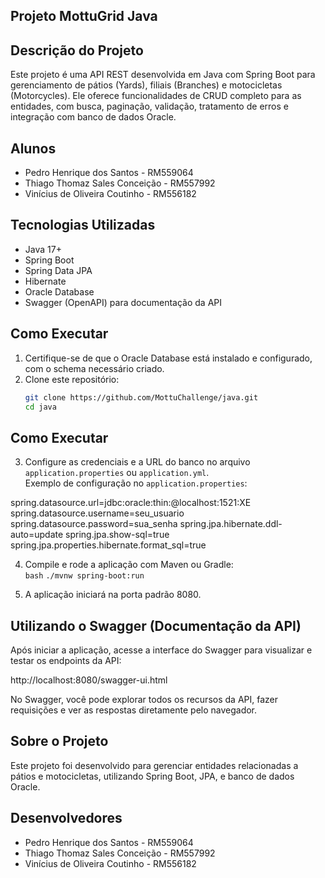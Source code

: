 ## Projeto MottuGrid Java

## Descrição do Projeto

Este projeto é uma API REST desenvolvida em Java com Spring Boot para gerenciamento de pátios (Yards), filiais (Branches) e motocicletas (Motorcycles). Ele oferece funcionalidades de CRUD completo para as entidades, com busca, paginação, validação, tratamento de erros e integração com banco de dados Oracle.

## Alunos

- Pedro Henrique dos Santos - RM559064  
- Thiago Thomaz Sales Conceição - RM557992  
- Vinícius de Oliveira Coutinho - RM556182  

## Tecnologias Utilizadas

- Java 17+  
- Spring Boot  
- Spring Data JPA  
- Hibernate  
- Oracle Database  
- Swagger (OpenAPI) para documentação da API  

## Como Executar

1. Certifique-se de que o Oracle Database está instalado e configurado, com o schema necessário criado.  
2. Clone este repositório:  
   ```bash
   git clone https://github.com/MottuChallenge/java.git
   cd java
   
## Como Executar

3. Configure as credenciais e a URL do banco no arquivo `application.properties` ou `application.yml`.  
   Exemplo de configuração no `application.properties`:

spring.datasource.url=jdbc:oracle:thin:@localhost:1521:XE
spring.datasource.username=seu_usuario
spring.datasource.password=sua_senha
spring.jpa.hibernate.ddl-auto=update
spring.jpa.show-sql=true
spring.jpa.properties.hibernate.format_sql=true



4. Compile e rode a aplicação com Maven ou Gradle:  
```bash```
```./mvnw spring-boot:run```

5. A aplicação iniciará na porta padrão 8080.

## Utilizando o Swagger (Documentação da API)

Após iniciar a aplicação, acesse a interface do Swagger para visualizar e testar os endpoints da API:

http://localhost:8080/swagger-ui.html


No Swagger, você pode explorar todos os recursos da API, fazer requisições e ver as respostas diretamente pelo navegador.

## Sobre o Projeto

Este projeto foi desenvolvido para gerenciar entidades relacionadas a pátios e motocicletas, utilizando Spring Boot, JPA, e banco de dados Oracle.

## Desenvolvedores

- Pedro Henrique dos Santos - RM559064  
- Thiago Thomaz Sales Conceição - RM557992  
- Vinícius de Oliveira Coutinho - RM556182



